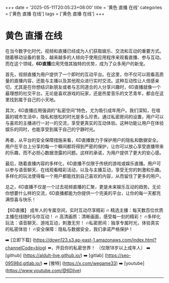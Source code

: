 +++
date = '2025-05-11T20:05:23+08:00'
title = '黄色 直播 在线'
categories = ['黄色 直播 在线']
tags = ['黄色 直播 在线']
+++

# 黄色 直播 在线

在当今数字化时代，视频和直播已经成为人们获取娱乐、交流和互动的重要方式。随着移动设备的普及，越来越多的人倾向于使用应用程序来观看直播、参与互动。而在这个领域，**6D直播**应用凭借其独特的优势，成为了众多用户的新宠。

首先，视频直播为用户提供了一个即时的互动平台。在这里，你不仅可以观看高质量的直播内容，还能与主播以及其他观众进行实时交流。这种互动性让人倍感亲切，尤其是在你想结识新朋友或者与志同道合的人分享兴趣时，6D直播就像一个最理想的社交平台。无论是喜欢游戏的玩家，还是热爱音乐的文艺青年，都会在这里找到属于自己的小天地。

其次，6D直播应用强调的“私密空间”特色，尤为吸引成年用户。我们深知，在喧嚣的城市生活中，隐私和放松的时光是多么珍贵。通过私密房间的设置，用户可以与喜欢的主播进行一对一的交流，享受更真实的互动体验。这种功能让用户在体验娱乐的同时，也能享受到属于自己的宁静时光。

再者，从平台的安全保障措施来看，6D直播致力于保护用户的隐私和数据安全。用户在平台上分享的每一个瞬间都将得到严密的保护，让你可以放心享受直播带来的乐趣，而不必担心数据泄露的问题。这样的承诺，为用户提供了更大的安心感。

最后，随着直播内容的多样化，6D直播不仅限于传统的游戏或娱乐直播。用户可以参与语音聊天、在线观看精彩活动，以及与主播互动，享受无穷的刺激和乐趣。多样化的玩法使得每一个用户都能找到自己喜欢的内容，从而留住了更多的用户。

总之，6D直播不仅是一个过去视频直播的汇聚，更是未来娱乐互动的趋势。无论你想要什么样的交流，6D直播都能为你提供一个完美的平台，让你的每一天都充满惊喜与快乐！

【6D直播】
成年人的专属空间，实时互动尽享精彩
🔥 精选主播：每天数百位优质主播在线随时与你互动！
🔥 高清画质：清晰画面，感受每一刻的精彩！
🔥多样化玩法：语音聊天、游戏互动，刺激无穷！
🔥私密房间：独享专属时光，体验真实的私密体验！
🔥安全保障：隐私与数据安全，我们承诺严格保护！

➡️ [立即下载] (https://down123.s3.ap-east-1.amazonaws.com/index.html?channelCode=blog) ⬅️，开启你的私密世界！
（仅限18岁以上成年人）
➡️ [github] (https://aldult-live.github.io/)
➡️ [gitlab] (https://seo-09598d.gitlab.io/)
➡️ [推特] (https://x.com/wegame33)
➡️ [youtube] (https://www.youtube.com/@6Dlive)

---

